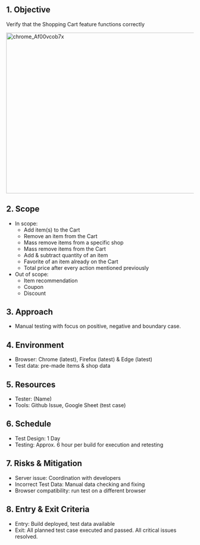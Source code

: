 ## 1. Objective
Verify that the Shopping Cart feature functions correctly

<img width="1551" height="431" alt="chrome_Af00vcob7x" src="https://github.com/user-attachments/assets/c9592175-86fa-45f3-a33a-0bb1dee4e97e" />

## 2. Scope
- In scope:
  - Add item(s) to the Cart
  - Remove an item from the Cart
  - Mass remove items from a specific shop
  - Mass remove items from the Cart
  - Add & subtract quantity of an item
  - Favorite of an item already on the Cart
  - Total price after every action mentioned previously 
- Out of scope:
  - Item recommendation
  - Coupon
  - Discount

## 3. Approach
- Manual testing with focus on positive, negative and boundary case. 

## 4. Environment
- Browser: Chrome (latest), Firefox (latest) & Edge (latest)
- Test data: pre-made items & shop data

## 5. Resources
- Tester: (Name)
- Tools: Github Issue, Google Sheet (test case)

## 6. Schedule
- Test Design: 1 Day
- Testing: Approx. 6 hour per build for execution and retesting

## 7. Risks & Mitigation
- Server issue: Coordination with developers
- Incorrect Test Data: Manual data checking and fixing
- Browser compatibility: run test on a different browser

## 8. Entry & Exit Criteria
- Entry: Build deployed, test data available
- Exit: All planned test case executed and passed. All critical issues resolved. 
